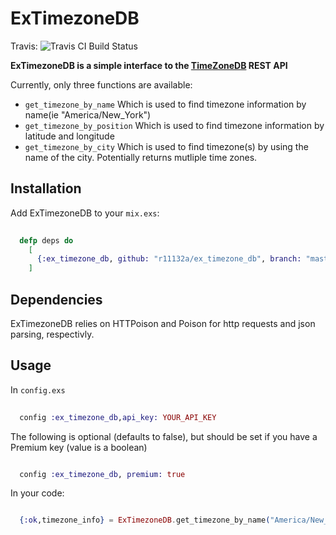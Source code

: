 # ExTimezoneDB

Travis: ![Travis CI Build Status](https://api.travis-ci.org/r11132a/ex_timezone_db.svg?branch=master "Travis CI Build Status")

**ExTimezoneDB is a simple interface to the [TimeZoneDB](https://www.timezonedb.com) REST API**

Currently, only three functions are available:
* `get_timezone_by_name` Which is used to find timezone information by name\(ie "America/New\_York"\)
* `get_timezone_by_position` Which is used to find timezone information by latitude and longitude
* `get_timezone_by_city` Which is used to find timezone(s) by using the name of
the city.  Potentially returns mutliple time zones.

## Installation

Add ExTimezoneDB to your `mix.exs`:

```elixir
  
  defp deps do
    [
      {:ex_timezone_db, github: "r11132a/ex_timezone_db", branch: "master"}
    ]

```

## Dependencies

ExTimezoneDB relies on HTTPoison and Poison for http requests and json parsing, respectivly.


## Usage

In `config.exs`
```elixir
  
  config :ex_timezone_db,api_key: YOUR_API_KEY

```
The following is optional (defaults to false), but should be set if you have
a Premium key (value is a boolean)
```elixir

  config :ex_timezone_db, premium: true

```

In your code:

```elixir

  {:ok,timezone_info} = ExTimezoneDB.get_timezone_by_name("America/New_York")

```

